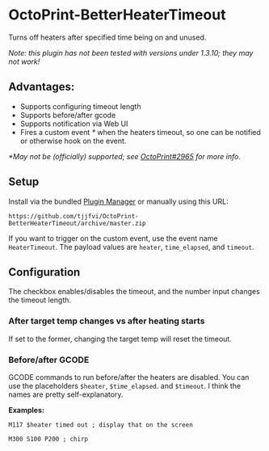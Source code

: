 # OctoPrint-BetterHeaterTimeout

 Turns off heaters after specified time being on and unused.
 
*Note: this plugin has not been tested with versions under 1.3.10; they may not work!*

## Advantages:
 - Supports configuring timeout length
 - Supports before/after gcode
 - Supports notification via Web UI
 - Fires a custom event _*_ when the heaters timeout, so one can be notified or otherwise hook on the event.

_*May not be (officially) supported; see [OctoPrint#2965](https://github.com/foosel/OctoPrint/issues/2965) for more info._

## Setup

Install via the bundled [Plugin Manager](https://github.com/foosel/OctoPrint/wiki/Plugin:-Plugin-Manager)
or manually using this URL:

    https://github.com/tjjfvi/OctoPrint-BetterHeaterTimeout/archive/master.zip

If you want to trigger on the custom event, use the event name `HeaterTimeout`.
The payload values are `heater`, `time_elapsed`, and `timeout`.


## Configuration

The checkbox enables/disables the timeout, and the number input changes the timeout length.

### After target temp changes vs after heating starts

If set to the former, changing the target temp will reset the timeout.

### Before/after GCODE

GCODE commands to run before/after the heaters are disabled.
You can use the placeholders `$heater`, `$time_elapsed`. and `$timeout`.
I think the names are pretty self-explanatory.

**Examples:**
```
M117 $heater timed out ; display that on the screen
```
```
M300 S100 P200 ; chirp
```
